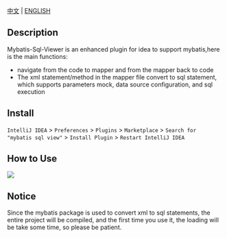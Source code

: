 [中文](README.md) |
[ENGLISH](README_EN.md)

## Description

Mybatis-Sql-Viewer is an enhanced plugin for idea to support mybatis,here is the main functions:
<ul>
    <li>navigate from the code to mapper and from the mapper back to code</li>
    <li>The xml statement/method in the mapper file convert to sql statement, which supports parameters mock, data source configuration, and sql execution</li>
</ul>

## Install

`IntelliJ IDEA` > `Preferences` > `Plugins` > `Marketplace` > `Search for "mybatis sql view"` > `Install Plugin` > `Restart IntelliJ IDEA`

## How to Use

![](https://linyimin-picture.oss-cn-hangzhou.aliyuncs.com/how-to-use.gif)


## Notice

Since the mybatis package is used to convert xml to sql statements, the entire project will be compiled, and the first time you use it, the loading will be take some time, so please be patient.
